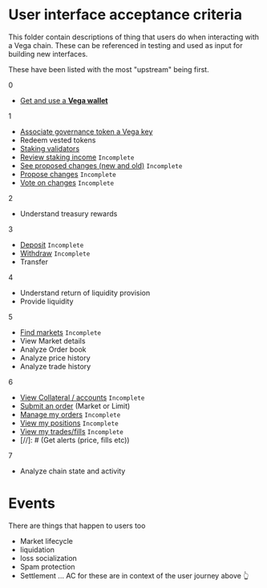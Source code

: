 # User interface acceptance criteria
This folder contain descriptions of thing that users do when interacting with a Vega chain. These can be referenced in testing and used as input for building new interfaces.

These have been listed with the most "upstream" being first.

0
- [Get and use a **Vega wallet**](0000-WALL-wallet.md)
  
1
- [Associate governance token a Vega key](1000-ASSO-associate.md)
- Redeem vested tokens
- [Staking validators](1001-STAK-staking.md)
- [Review staking income](1002-INCO-income.md) `Incomplete`
- [See proposed changes (new and old)](1004-PROP-propose.md) `Incomplete`
- [Propose changes](1004-PROP-propose.md) `Incomplete`
- [Vote on changes](1005-VOTE-vote.md) `Incomplete`

2
- Understand treasury rewards 

3
- [Deposit](3000-DEPO-desposit.md) `Incomplete`
- [Withdraw](interface/3001-WITH-withdraw.md) `Incomplete`
- Transfer

4
- Understand return of liquidity provision
- Provide liquidity

5
- [Find markets](5000-MARK-find_markets.md) `Incomplete`
- View Market details
- Analyze Order book
- Analyze price history
- Analyze trade history

6
- [View Collateral / accounts](6000-COLL-collateral.md) `Incomplete`
- [Submit an order](6001-SORD-submit_orders.md) (Market or Limit)
- [Manage my orders](6002-MORD-manage_orders.md) `Incomplete`
- [View my positions](6003-POSI-positions.md) `Incomplete`
- [View my trades/fills](6003-FILL-fills.md) `Incomplete`
- [//]: # (Get alerts (price, fills etc))

7
- Analyze chain state and activity

# Events
There are things that happen to users too
- Market lifecycle
- liquidation
- loss socialization 
- Spam protection
- Settlement
... AC for these are in context of the user journey above 👆